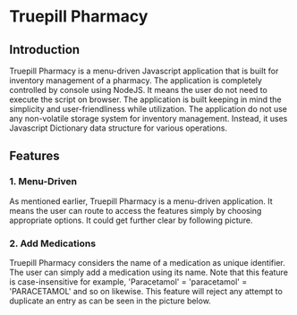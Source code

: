 # Truepill Pharmacy
## Introduction

Truepill Pharmacy is a menu-driven Javascript application that is built for inventory management of a pharmacy. The application is completely controlled by console using NodeJS. It means the user do not need to execute the script on browser. The application is built keeping in mind the simplicity and user-friendliness while utilization. The application do not use any non-volatile storage system for inventory management. Instead, it uses Javascript Dictionary data structure for various operations.

## Features

### 1. Menu-Driven

As mentioned earlier, Truepill Pharmacy is a menu-driven application. It means the user can route to access the features simply by choosing appropriate options. It could get further clear by following picture.

### 2. Add Medications

Truepill Pharmacy considers the name of a medication as unique identifier. The user can simply add a medication using its name. Note that this feature is case-insensitive for example, 'Paracetamol' = 'paracetamol' = 'PARACETAMOL' and so on likewise. This feature will reject any attempt to duplicate an entry as can be seen in the picture below.
